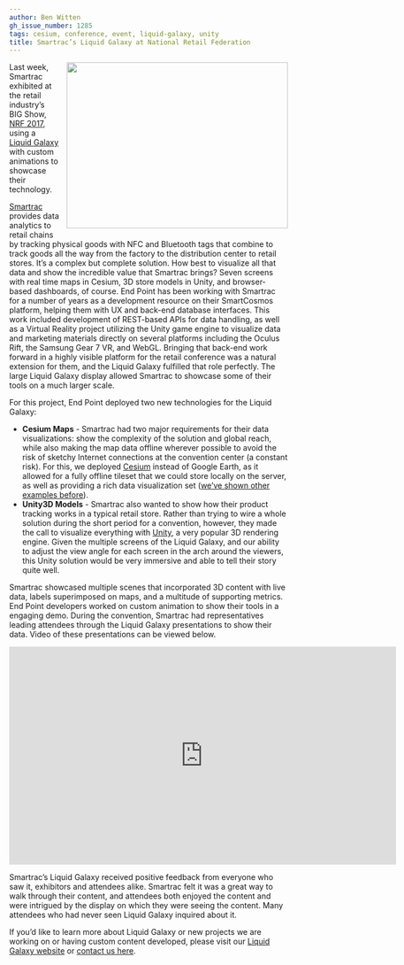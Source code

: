 ```yaml
---
author: Ben Witten
gh_issue_number: 1285
tags: cesium, conference, event, liquid-galaxy, unity
title: Smartrac’s Liquid Galaxy at National Retail Federation
---
```


<div class="separator" style="clear: both; text-align: center;"><a href="/blog/2017/01/25/smartracs-liquid-galaxy-at-national/image-0-big.jpeg" imageanchor="1" style="clear: right; float: right; margin-bottom: 1em; margin-left: 1em;"><img border="0" height="300" src="/blog/2017/01/25/smartracs-liquid-galaxy-at-national/image-0.jpeg" width="400"/></a></div>

Last week, Smartrac exhibited at the retail industry’s BIG Show, [NRF 2017](https://nrfbigshow.nrf.com/), using a [Liquid Galaxy](https://liquidgalaxy.endpoint.com/) with custom animations to showcase their technology.

[Smartrac](https://www.smartrac-group.com/) provides data analytics to retail chains by tracking physical goods with NFC and Bluetooth tags that combine to track goods all the way from the factory to the distribution center to  retail stores.  It’s a complex but complete solution.  How best to visualize all that data and show the incredible value that Smartrac brings?  Seven screens with real time maps in Cesium, 3D store models in Unity, and browser-based dashboards, of course. End Point has been working with Smartrac for a number of years as a development resource on their SmartCosmos platform, helping them with UX and back-end database interfaces. This work included development of REST-based APIs for data handling, as well as a Virtual Reality project utilizing the Unity game engine to visualize data and marketing materials directly on several platforms including the Oculus Rift, the Samsung Gear 7 VR, and WebGL.  Bringing that back-end work forward in a highly visible platform for the retail conference was a natural extension for them, and the Liquid Galaxy fulfilled that role perfectly. The large Liquid Galaxy display allowed Smartrac to showcase some of their tools on a much larger scale.

For this project, End Point deployed two new technologies for the Liquid Galaxy:

- **Cesium Maps** - Smartrac had two major requirements for their data visualizations: show the complexity of the solution and global reach, while also making the map data offline wherever possible to avoid the risk of sketchy Internet connections at the convention center (a constant risk).  For this, we deployed [Cesium](http://www.cesiumjs.org) instead of Google Earth, as it allowed for a fully offline tileset that we could store locally on the server, as well as providing a rich data visualization set ([we’ve shown other examples before](https://www.youtube.com/watch?v=e0xbeQGUoa8)).
- **Unity3D Models** - Smartrac also wanted to show how their product tracking works in a typical retail store.  Rather than trying to wire a whole solution during the short period for a convention, however, they made the call to visualize everything with [Unity](https://unity3d.com/), a very popular 3D rendering engine.  Given the multiple screens of the Liquid Galaxy, and our ability to adjust the view angle for each screen in the arch around the viewers, this Unity solution would be very immersive and able to tell their story quite well.

Smartrac showcased multiple scenes that incorporated 3D content with live data, labels superimposed on maps, and a multitude of supporting metrics. End Point developers worked on custom animation to show their tools in a engaging demo. During the convention, Smartrac had representatives leading attendees through the Liquid Galaxy presentations to show their data. Video of these presentations can be viewed below.

<iframe allowfullscreen="" frameborder="0" height="394" src="https://www.youtube.com/embed/CntuRx3Nig4" width="700"></iframe>

Smartrac’s Liquid Galaxy received positive feedback from everyone who saw it, exhibitors and attendees alike. Smartrac felt it was a great way to walk through their content, and attendees both enjoyed the content and were intrigued by the display on which they were seeing the content. Many attendees who had never seen Liquid Galaxy inquired about it.

If you’d like to learn more about Liquid Galaxy or new projects we are working on or having custom content developed, please visit our [Liquid Galaxy website](https://liquidgalaxy.endpoint.com/) or [contact us here](https://liquidgalaxy.endpoint.com/#contact).
